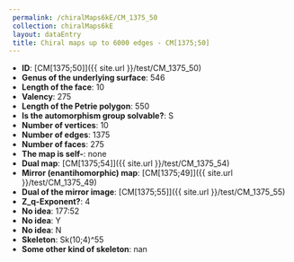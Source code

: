 ```yaml
--- 
 permalink: /chiralMaps6kE/CM_1375_50 
 collection: chiralMaps6kE
 layout: dataEntry
 title: Chiral maps up to 6000 edges - CM[1375;50]
---
```


- **ID**: [CM[1375;50]]({{ site.url }}/test/CM_1375_50)
- **Genus of the underlying surface**: 546
- **Length of the face**: 10
- **Valency**: 275
- **Length of the Petrie polygon**: 550
- **Is the automorphism group solvable?**: S
- **Number of vertices**: 10
- **Number of edges**: 1375
- **Number of faces**: 275
- **The map is self-**: none
- **Dual map**: [CM[1375;54]]({{ site.url }}/test/CM_1375_54)
- **Mirror (enantihomorphic) map**: [CM[1375;49]]({{ site.url }}/test/CM_1375_49)
- **Dual of the mirror image**: [CM[1375;55]]({{ site.url }}/test/CM_1375_55)
- **Z_q-Exponent?**: 4
- **No idea**:  177:52
- **No idea**: Y
- **No idea**: N
- **Skeleton**: Sk(10;4)^55
- **Some other kind of skeleton**: nan
